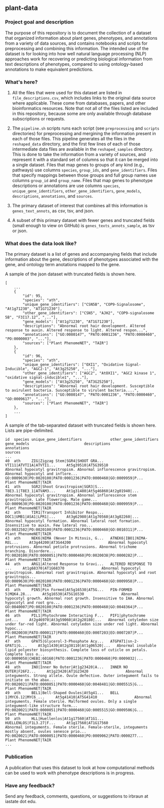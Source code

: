 ## plant-data

### Project goal and description
The purpose of this repository is to document the collection of a dataset that organized information about plant genes, phenotypes, and annotations from a variety of data sources, and contains notebooks and scripts for preprocessing and combining this information. The intended use of the dataset is for looking into how well natural language processing (NLP) approaches work for recovering or predicting biological information from text descriptions of phenotypes, compared to using ontology-based annotations to make equivalent predictions.

### What's here?
1. All the files that were used for this dataset are listed in `file_descriptions.csv`, which includes links to the original data source where applicable. These come from databases, papers, and other bioinformatics resources. Note that not all of the files listed are included in this repository, because some are only available through database subscriptions or requests. 

2. The `pipeline.sh` scripts runs each script (see `preprocessing` and `scripts` directories) for preprocessing and mergining the information present in each of those files. This pipeline generates all the files in the `reshaped_data` directory, and the first few lines of each of those intermediate data files are available in the `reshaped_samples` directory. This is done to take the information from a variety of sources, and represent it with a standard set of columns so that it can be merged into a single dataset. Files that map genes to groups of any kind (e.g., pathways) use columns `species`, `group_ids`, and `gene_identifiers`. Files that specify mappings between those groups and full group names use columns `group_id` and `group_name`. Files that map genes to phenotype descriptions or annotations are use columns `species`, `unique_gene_identifiers`, `other_gene_identifiers`, `gene_models`, `descriptions`, `annotations`, and `sources`.

3. The primary dataset of interest that combines all this information is `genes_text_annots`, as csv, tsv, and json. 

4. A subset of this primary dataset with fewer genes and truncated fields (small enough to view on GitHub) is `genes_texts_annots_sample`, as tsv or json.



### What does the data look like?

The primary dataset is a list of genes and accompanying fields that include information about the gene, descriptions of phenotypes associated with the gene, and ontology term anotations mapped to the gene.

A sample of the json dataset with truncated fields is shown here.
```
[
    ...
    {
        "id": 95,
        "species": "ath", 
        "unique_gene_identifiers": ["CSN5B", "COP9-Signalosome", "At1g71230", "AT1G71230"],
        "other_gene_identifiers": ["CSN5", "AJH2", "COP9-signalosome 5B", "F3I17.12", "..."],
        "gene_models": ["At1g71230", "AT1G71230"],
        "descriptions": "Abnormal root hair development. Altered response to auxin. Altered response to light. Altered respon...",
        "annotations": ["GO:0080147", "PATO:0001236", "PATO:0000460", "PO:0000003", "..."],
        "sources": ["Plant PhenomeNET", "TAIR"]
    },
    {
        "id": 96,
        "species": "ath", 
        "unique_gene_identifiers": ["OXI1", "Oxidative Signal-Inducible", "AGC2-1", "At3g25250", "..."],
        "other_gene_identifiers": ["AGC2", "AtOXI1", "AGC2 kinase 1", "oxidative signal-inducible1", "..."],
        "gene_models": ["At3g25250", "AT3G25250"],
        "descriptions": "Abnormal root hair development. Susceptible to avirulent bacteria. Susceptible to virulent bacteria....",
        "annotations": ["GO:0080147", "PATO:0001236", "PATO:0000460", "GO:0009617", "..."],
        "sources": ["Plant PhenomeNET", "TAIR"]
    },
    ...
]
```

A sample of the tab-separated dataset with truncated fields is shown here. Lists are pipe-delimited.
```
id  species unique_gene_identifiers             other_gene_identifiers      gene_models                         descriptions                                                                                                annotations                                                         sources
...
40  ath     ZIG|Zigzag Stem|SGR4|SHOOT GRA...   VTI11|ATVTI1A|ATVTI1...     At5g39510|AT5G39510                 Abnormal hypocotyl gravitropism. Abnormal inflorescence gravitropism. Abnormal hypocotyl and inflore...     GO:0009630|PO:0020100|PATO:0001236|PATO:0000460|GO:0009959|P...     Plant PhenomeNET|TAIR
41  ath     SGR2|Shoot Gravitropism|SGR3|S...   T8E3.1|T8E3_1|ATVAM3...     At1g31480|At5g46860|At2g01940|...   Abnormal hypocotyl gravitropism. Abnormal inflorescence stem gravitropism. Late flowering. Male game...     GO:0009630|PO:0020100|PATO:0001236|PATO:0000460|GO:0009959|P...     Plant PhenomeNET|TAIR
42  ath     TIR1|Transport Inhibitor Respo...   DOC1|UMB1|ASA1|LPR1|...     At3g62980|At1g70560|At3g02260|...   Abnormal hypocotyl formation. Abnormal lateral root formation. Insensitive to auxin. Few lateral roo...     GO:0032502|PO:0020100|PATO:0001236|PATO:0000460|GO:0010311|P...     Plant PhenomeNET|TAIR
43  ath     NEK6|NIMA (Never In Mitosis, G...   ATNEK6|IBO1|NIMA-REL...     At3g44200|AT3G44200                 Abnormal hypocotyl protrusions. Abnormal petiole protrusions. Abnormal trichome branching. Disordere...     PO:0020100|PATO:0000051|PATO:0000460|PO:0020038|PO:0000282|P...     Plant PhenomeNET|TAIR
44  ath     ARG1|Altered Response to Gravi...   ALTERED RESPONSE TO ...     At1g68370|AT1G68370                 Abnormal hypocotyl gravitropism. Abnormal root gravitropism. Abnormal hypocotyl and root gravitropis...     GO:0009630|PO:0020100|PATO:0001236|PATO:0000460|GO:0009958|P...     Plant PhenomeNET|TAIR
45  ath     PIN5|Pin Formed|At5g16530|AT5G...   PIN-FORMED 5|MQK4.28...     At5g16530|AT5G16530                 Abnormal hypocotyl growth. Abnormal root growth. Insensitive to IAA. Abnormal hypocotyl and root gro...     GO:0040007|PO:0020100|PATO:0001236|PATO:0000460|GO:0048364|P...     Plant PhenomeNET|TAIR
46  ath     PIL1|Phytochrome Interacting F...   PIF1|phytochrome int...     At2g46970|At3g59060|At2g20180|...   Abnormal cotyledon size under far-red light. Abnormal cotyledon size under red light. Abnormal hypoc...     PO:0020030|PATO:0000117|PATO:0000460|EO:0007203|EO:0007207|P...     Plant PhenomeNET|TAIR
47  ath     GPAT5|Glycerol-3-Phosphate Acy...   ATGPAT1|sn-2-GPAT1|G...     At3g11430|At2g38110|At1g06520|...   Abnormal insoluble lipid polyester biosynthesis. Complete loss of cuticle on petals. Complete loss o...     GO:0009058|CHEBI:60160|PATO:0001236|PATO:0000460|PO:0009032|...     Plant PhenomeNET|TAIR
48  ath     INO|Inner No Outer|At1g23420|A...   INNER NO OUTER|F26F2...     At1g23420|AT1G23420                 Abnormal integuments. Strong allele. Ovule defective. Outer integument fails to initiate on the abax...     PO:0020021|PATO:0000051|PATO:0000460|GO:0048481|GO:0005515|G...     Plant PhenomeNET|TAIR
49  ath     BEL1|Bell-Shaped Ovules|At5g41...   BELL 1|MYC6.12|MYC6_...     At5g41410|AT5G41410                 Abnormal integuments. Female sterile. Malformed ovules. Only a single integument-like structure form...     PO:0020021|PATO:0000051|PATO:0000460|GO:0005515|GO:0009506|G...     Plant PhenomeNET|TAIR
50  ath     HLL|Huellenlos|At1g17560|AT1G1...   HUELLENLOS|F1L3.27|F...     At1g17560|AT1G17560                 Abnormal integuments. Female sterile. Female-sterile, integuments mostly absent, ovules senesce prio...     PO:0020021|PATO:0000051|PATO:0000460|PO:0009062|PATO:0000277...     Plant PhenomeNET|TAIR
...
```


### Publication
A publication that uses this dataset to look at how computational methods can be used to work with phenotype descriptions is in progress.



### Have any feedback?
Send any feedback, comments, questions, or suggestions to irbraun at iastate dot edu.
